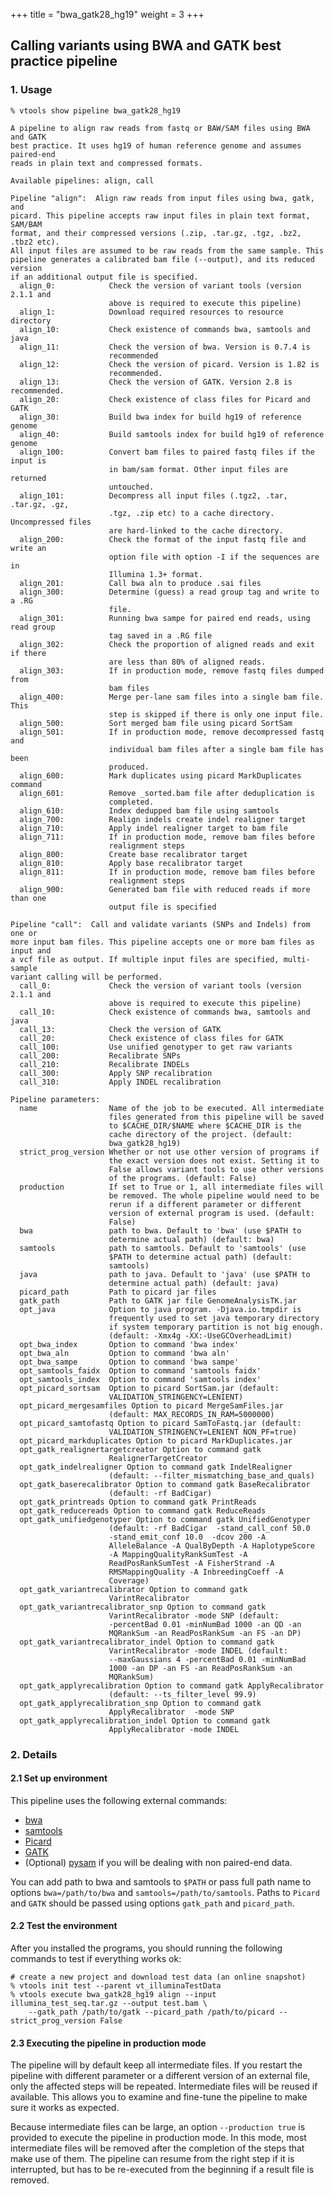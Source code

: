 
+++
title = "bwa_gatk28_hg19"
weight = 3
+++




## Calling variants using BWA and GATK best practice pipeline 




### 1. Usage

    % vtools show pipeline bwa_gatk28_hg19
    
    A pipeline to align raw reads from fastq or BAW/SAM files using BWA and GATK
    best practice. It uses hg19 of human reference genome and assumes paired-end
    reads in plain text and compressed formats.
    
    Available pipelines: align, call
    
    Pipeline "align":  Align raw reads from input files using bwa, gatk, and
    picard. This pipeline accepts raw input files in plain text format, SAM/BAM
    format, and their compressed versions (.zip, .tar.gz, .tgz, .bz2, .tbz2 etc).
    All input files are assumed to be raw reads from the same sample. This
    pipeline generates a calibrated bam file (--output), and its reduced version
    if an additional output file is specified.
      align_0:            Check the version of variant tools (version 2.1.1 and
                          above is required to execute this pipeline)
      align_1:            Download required resources to resource directory
      align_10:           Check existence of commands bwa, samtools and java
      align_11:           Check the version of bwa. Version is 0.7.4 is
                          recommended
      align_12:           Check the version of picard. Version is 1.82 is
                          recommended.
      align_13:           Check the version of GATK. Version 2.8 is recommended.
      align_20:           Check existence of class files for Picard and GATK
      align_30:           Build bwa index for build hg19 of reference genome
      align_40:           Build samtools index for build hg19 of reference genome
      align_100:          Convert bam files to paired fastq files if the input is
                          in bam/sam format. Other input files are returned
                          untouched.
      align_101:          Decompress all input files (.tgz2, .tar, .tar.gz, .gz,
                          .tgz, .zip etc) to a cache directory. Uncompressed files
                          are hard-linked to the cache directory.
      align_200:          Check the format of the input fastq file and write an
                          option file with option -I if the sequences are in
                          Illumina 1.3+ format.
      align_201:          Call bwa aln to produce .sai files
      align_300:          Determine (guess) a read group tag and write to a .RG
                          file.
      align_301:          Running bwa sampe for paired end reads, using read group
                          tag saved in a .RG file
      align_302:          Check the proportion of aligned reads and exit if there
                          are less than 80% of aligned reads.
      align_303:          If in production mode, remove fastq files dumped from
                          bam files
      align_400:          Merge per-lane sam files into a single bam file. This
                          step is skipped if there is only one input file.
      align_500:          Sort merged bam file using picard SortSam
      align_501:          If in production mode, remove decompressed fastq and
                          individual bam files after a single bam file has been
                          produced.
      align_600:          Mark duplicates using picard MarkDuplicates command
      align_601:          Remove _sorted.bam file after deduplication is
                          completed.
      align_610:          Index dedupped bam file using samtools
      align_700:          Realign indels create indel realigner target
      align_710:          Apply indel realigner target to bam file
      align_711:          If in production mode, remove bam files before
                          realignment steps
      align_800:          Create base recalibrator target
      align_810:          Apply base recalibrator target
      align_811:          If in production mode, remove bam files before
                          realignment steps
      align_900:          Generated bam file with reduced reads if more than one
                          output file is specified
    
    Pipeline "call":  Call and validate variants (SNPs and Indels) from one or
    more input bam files. This pipeline accepts one or more bam files as input and
    a vcf file as output. If multiple input files are specified, multi-sample
    variant calling will be performed.
      call_0:             Check the version of variant tools (version 2.1.1 and
                          above is required to execute this pipeline)
      call_10:            Check existence of commands bwa, samtools and java
      call_13:            Check the version of GATK
      call_20:            Check existence of class files for GATK
      call_100:           Use unified genotyper to get raw variants
      call_200:           Recalibrate SNPs
      call_210:           Recalibrate INDELs
      call_300:           Apply SNP recalibration
      call_310:           Apply INDEL recalibration
    
    Pipeline parameters:
      name                Name of the job to be executed. All intermediate
                          files generated from this pipeline will be saved
                          to $CACHE_DIR/$NAME where $CACHE_DIR is the
                          cache directory of the project. (default:
                          bwa_gatk28_hg19)
      strict_prog_version Whether or not use other version of programs if
                          the exact version does not exist. Setting it to
                          False allows variant tools to use other versions
                          of the programs. (default: False)
      production          If set to True or 1, all intermediate files will
                          be removed. The whole pipeline would need to be
                          rerun if a different parameter or different
                          version of external program is used. (default:
                          False)
      bwa                 path to bwa. Default to 'bwa' (use $PATH to
                          determine actual path) (default: bwa)
      samtools            path to samtools. Default to 'samtools' (use
                          $PATH to determine actual path) (default:
                          samtools)
      java                path to java. Default to 'java' (use $PATH to
                          determine actual path) (default: java)
      picard_path         Path to picard jar files
      gatk_path           Path to GATK jar file GenomeAnalysisTK.jar
      opt_java            Option to java program. -Djava.io.tmpdir is
                          frequently used to set java temporary directory
                          if system temporary partition is not big enough.
                          (default: -Xmx4g -XX:-UseGCOverheadLimit)
      opt_bwa_index       Option to command 'bwa index'
      opt_bwa_aln         Option to command 'bwa aln'
      opt_bwa_sampe       Option to command 'bwa sampe'
      opt_samtools_faidx  Option to command 'samtools faidx'
      opt_samtools_index  Option to command 'samtools index'
      opt_picard_sortsam  Option to picard SortSam.jar (default:
                          VALIDATION_STRINGENCY=LENIENT)
      opt_picard_mergesamfiles Option to picard MergeSamFiles.jar
                          (default: MAX_RECORDS_IN_RAM=5000000)
      opt_picard_samtofastq Option to picard SamToFastq.jar (default:
                          VALIDATION_STRINGENCY=LENIENT NON_PF=true)
      opt_picard_markduplicates Option to picard MarkDuplicates.jar
      opt_gatk_realignertargetcreator Option to command gatk
                          RealignerTargetCreator
      opt_gatk_indelrealigner Option to command gatk IndelRealigner
                          (default: --filter_mismatching_base_and_quals)
      opt_gatk_baserecalibrator Option to command gatk BaseRecalibrator
                          (default: -rf BadCigar)
      opt_gatk_printreads Option to command gatk PrintReads
      opt_gatk_reducereads Option to command gatk ReduceReads
      opt_gatk_unifiedgenotyper Option to command gatk UnifiedGenotyper
                          (default: -rf BadCigar  -stand_call_conf 50.0
                          -stand_emit_conf 10.0  -dcov 200 -A
                          AlleleBalance -A QualByDepth -A HaplotypeScore
                          -A MappingQualityRankSumTest -A
                          ReadPosRankSumTest -A FisherStrand -A
                          RMSMappingQuality -A InbreedingCoeff -A
                          Coverage)
      opt_gatk_variantrecalibrator Option to command gatk
                          VarintRecalibrator
      opt_gatk_variantrecalibrator_snp Option to command gatk
                          VarintRecalibrator -mode SNP (default:
                          -percentBad 0.01 -minNumBad 1000 -an QD -an
                          MQRankSum -an ReadPosRankSum -an FS -an DP)
      opt_gatk_variantrecalibrator_indel Option to command gatk
                          VarintRecalibrator -mode INDEL (default:
                          --maxGaussians 4 -percentBad 0.01 -minNumBad
                          1000 -an DP -an FS -an ReadPosRankSum -an
                          MQRankSum)
      opt_gatk_applyrecalibration Option to command gatk ApplyRecalibrator
                          (default: --ts_filter_level 99.9)
      opt_gatk_applyrecalibration_snp Option to command gatk
                          ApplyRecalibrator  -mode SNP
      opt_gatk_applyrecalibration_indel Option to command gatk
                          ApplyRecalibrator -mode INDEL
    



### 2. Details

#### 2.1 Set up environment

This pipeline uses the following external commands: 



*   [bwa][1] 
*   [samtools][2] 
*   [Picard][3] 
*   [GATK][4] 
*   (Optional) [pysam][5] if you will be dealing with non paired-end data. 

You can add path to bwa and samtools to `$PATH` or pass full path name to options `bwa=/path/to/bwa` and `samtools=/path/to/samtools`. Paths to `Picard` and `GATK` should be passed using options `gatk_path` and `picard_path`. 



#### 2.2 Test the environment

After you installed the programs, you should running the following commands to test if everything works ok: 



    # create a new project and download test data (an online snapshot)
    % vtools init test --parent vt_illuminaTestData
    % vtools execute bwa_gatk28_hg19 align --input illumina_test_seq.tar.gz --output test.bam \
        --gatk_path /path/to/gatk --picard_path /path/to/picard --strict_prog_version False
    



#### 2.3 Executing the pipeline in production mode

The pipeline will by default keep all intermediate files. If you restart the pipeline with different parameter or a different version of an external file, only the affected steps will be repeated. Intermediate files will be reused if available. This allows you to examine and fine-tune the pipeline to make sure it works as expected. 

Because intermediate files can be large, an option `--production true` is provided to execute the pipeline in production mode. In this mode, most intermediate files will be removed after the completion of the steps that make use of them. The pipeline can resume from the right step if it is interrupted, but has to be re-executed from the beginning if a result file is removed.

 [1]: http://bio-bwa.sourceforge.net/
 [2]: http://samtools.sourceforge.net/
 [3]: http://picard.sourceforge.net/
 [4]: http://www.broadinstitute.org/gatk/
 [5]: https://code.google.com/p/pysam/
